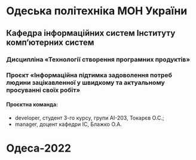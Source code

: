 # Одеська політехніка МОН України 
## Кафедра інформаційних систем Інституту комп’ютерних систем 
### Дисципліна «Технології створення програмних продуктів» 
### Проєкт «Інформаційна підтимка задоволення потреб людини зацікавленної у швидкому та актуальному просуванні своїх робіт» 
#### Проєктна команда:
- developer, студент 3-го курсу, групи АІ-203, Токарєв О.С.;
- manager, доцент кафедри ІС, Блажко О.А.
# Одеса-2022
